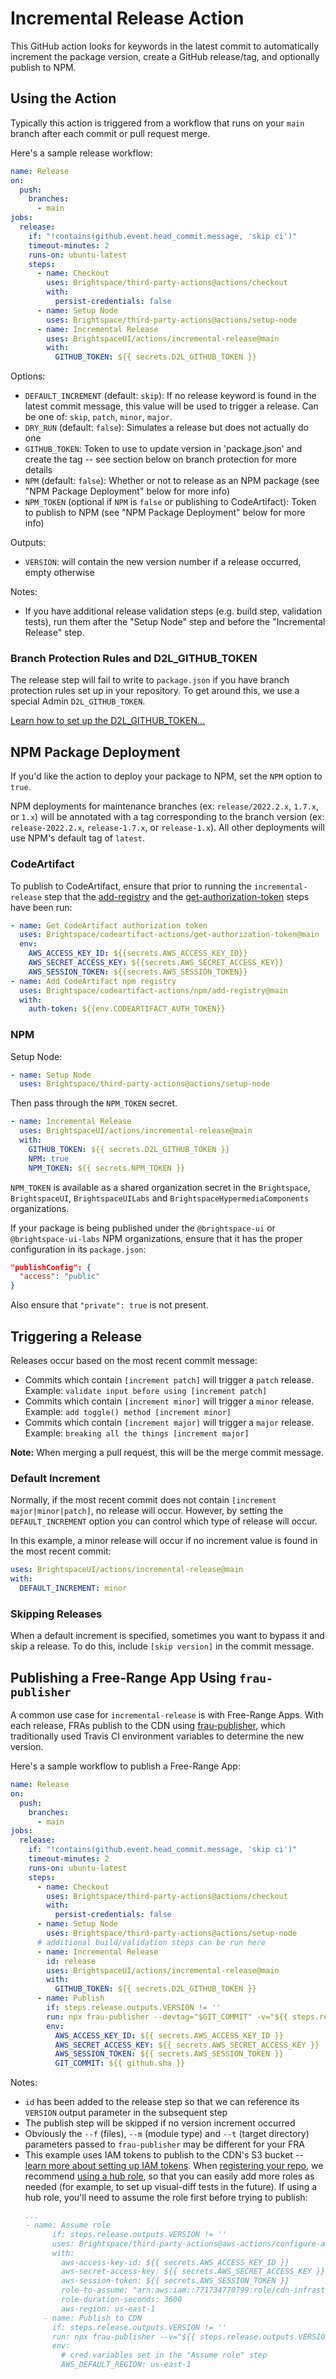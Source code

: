 # Incremental Release Action

This GitHub action looks for keywords in the latest commit to automatically increment the package version, create a GitHub release/tag, and optionally publish to NPM.

## Using the Action

Typically this action is triggered from a workflow that runs on your `main` branch after each commit or pull request merge.

Here's a sample release workflow:

```yml
name: Release
on:
  push:
    branches:
      - main
jobs:
  release:
    if: "!contains(github.event.head_commit.message, 'skip ci')"
    timeout-minutes: 2
    runs-on: ubuntu-latest
    steps:
      - name: Checkout
        uses: Brightspace/third-party-actions@actions/checkout
        with:
          persist-credentials: false
      - name: Setup Node
        uses: Brightspace/third-party-actions@actions/setup-node
      - name: Incremental Release
        uses: BrightspaceUI/actions/incremental-release@main
        with:
          GITHUB_TOKEN: ${{ secrets.D2L_GITHUB_TOKEN }}
```

Options:
* `DEFAULT_INCREMENT` (default: `skip`): If no release keyword is found in the latest commit message, this value will be used to trigger a release. Can be one of: `skip`, `patch`, `minor`, `major`.
* `DRY_RUN` (default: `false`): Simulates a release but does not actually do one
* `GITHUB_TOKEN`: Token to use to update version in 'package.json' and create the tag -- see section below on branch protection for more details
* `NPM` (default: `false`): Whether or not to release as an NPM package (see "NPM Package Deployment" below for more info)
* `NPM_TOKEN` (optional if `NPM` is `false` or publishing to CodeArtifact): Token to publish to NPM (see "NPM Package Deployment" below for more info)

Outputs:
* `VERSION`: will contain the new version number if a release occurred, empty otherwise

Notes:
* If you have additional release validation steps (e.g. build step, validation tests), run them after the "Setup Node" step and before the "Incremental Release" step.

### Branch Protection Rules and D2L_GITHUB_TOKEN

The release step will fail to write to `package.json` if you have branch protection rules set up in your repository. To get around this, we use a special Admin `D2L_GITHUB_TOKEN`.

[Learn how to set up the D2L_GITHUB_TOKEN...](../docs/branch-protection.md)

## NPM Package Deployment

If you'd like the action to deploy your package to NPM, set the `NPM` option to `true`.

NPM deployments for maintenance branches (ex: `release/2022.2.x`, `1.7.x`, or `1.x`) will be annotated with a tag corresponding to the branch version (ex: `release-2022.2.x`, `release-1.7.x`, or `release-1.x`). All other deployments will use NPM's default tag of `latest`.

### CodeArtifact

To publish to CodeArtifact, ensure that prior to running the `incremental-release` step that the [add-registry](https://github.com/Brightspace/codeartifact-actions/tree/main/npm) and the [get-authorization-token](https://github.com/Brightspace/codeartifact-actions/tree/main/get-authorization-token) steps have been run:

```yml
- name: Get CodeArtifact authorization token
  uses: Brightspace/codeartifact-actions/get-authorization-token@main
  env:
    AWS_ACCESS_KEY_ID: ${{secrets.AWS_ACCESS_KEY_ID}}
    AWS_SECRET_ACCESS_KEY: ${{secrets.AWS_SECRET_ACCESS_KEY}}
    AWS_SESSION_TOKEN: ${{secrets.AWS_SESSION_TOKEN}}
- name: Add CodeArtifact npm registry
  uses: Brightspace/codeartifact-actions/npm/add-registry@main
  with:
    auth-token: ${{env.CODEARTIFACT_AUTH_TOKEN}}
```

### NPM

Setup Node:

```yml
- name: Setup Node
  uses: Brightspace/third-party-actions@actions/setup-node
```

Then pass through the `NPM_TOKEN` secret.

```yml
- name: Incremental Release
  uses: BrightspaceUI/actions/incremental-release@main
  with:
    GITHUB_TOKEN: ${{ secrets.D2L_GITHUB_TOKEN }}
    NPM: true
    NPM_TOKEN: ${{ secrets.NPM_TOKEN }}
```

`NPM_TOKEN` is available as a shared organization secret in the `Brightspace`, `BrightspaceUI`, `BrightspaceUILabs` and `BrightspaceHypermediaComponents` organizations.

If your package is being published under the `@brightspace-ui` or `@brightspace-ui-labs` NPM organizations, ensure that it has the proper configuration in its `package.json`:

```json
"publishConfig": {
  "access": "public"
}
```

Also ensure that `"private": true` is not present.

## Triggering a Release

Releases occur based on the most recent commit message:
* Commits which contain `[increment patch]` will trigger a `patch` release. Example: `validate input before using [increment patch]`
* Commits which contain `[increment minor]` will trigger a `minor` release. Example: `add toggle() method [increment minor]`
* Commits which contain `[increment major]` will trigger a `major` release. Example: `breaking all the things [increment major]`

**Note:** When merging a pull request, this will be the merge commit message.

### Default Increment

Normally, if the most recent commit does not contain `[increment major|minor|patch]`, no release will occur. However, by setting the `DEFAULT_INCREMENT` option you can control which type of release will occur.

In this example, a minor release will occur if no increment value is found in the most recent commit:

```yml
uses: BrightspaceUI/actions/incremental-release@main
with:
  DEFAULT_INCREMENT: minor
```

### Skipping Releases

When a default increment is specified, sometimes you want to bypass it and skip a release. To do this, include `[skip version]` in the commit message.

## Publishing a Free-Range App Using `frau-publisher`

A common use case for `incremental-release` is with Free-Range Apps. With each release, FRAs publish to the CDN using [frau-publisher](https://github.com/Brightspace/frau-publisher), which traditionally used Travis CI environment variables to determine the new version.

Here's a sample workflow to publish a Free-Range App:

```yml
name: Release
on:
  push:
    branches:
      - main
jobs:
  release:
    if: "!contains(github.event.head_commit.message, 'skip ci')"
    timeout-minutes: 2
    runs-on: ubuntu-latest
    steps:
      - name: Checkout
        uses: Brightspace/third-party-actions@actions/checkout
        with:
          persist-credentials: false
      - name: Setup Node
        uses: Brightspace/third-party-actions@actions/setup-node
      # additional build/validation steps can be run here
      - name: Incremental Release
        id: release
        uses: BrightspaceUI/actions/incremental-release@main
        with:
          GITHUB_TOKEN: ${{ secrets.D2L_GITHUB_TOKEN }}
      - name: Publish
        if: steps.release.outputs.VERSION != ''
        run: npx frau-publisher --devtag="$GIT_COMMIT" -v="${{ steps.release.outputs.VERSION }}" --f="./dist/**/*.*" --m="app" --t="my-fra"
        env:
          AWS_ACCESS_KEY_ID: ${{ secrets.AWS_ACCESS_KEY_ID }}
          AWS_SECRET_ACCESS_KEY: ${{ secrets.AWS_SECRET_ACCESS_KEY }}
          AWS_SESSION_TOKEN: ${{ secrets.AWS_SESSION_TOKEN }}
          GIT_COMMIT: ${{ github.sha }}
```

Notes:
* `id` has been added to the release step so that we can reference its `VERSION` output parameter in the subsequent step
* The publish step will be skipped if no version increment occurred
* Obviously the `--f` (files), `--m` (module type) and `--t` (target directory) parameters passed to `frau-publisher` may be different for your FRA
* This example uses IAM tokens to publish to the CDN's S3 bucket -- [learn more about setting up IAM tokens](https://github.com/Brightspace/iam-build-tokens/blob/master/docs/howto-cdn-users.md). When [registering your repo](https://github.com/Brightspace/iam-build-tokens/tree/master/terraform/roles), we recommend [using a hub role](https://github.com/Brightspace/iam-build-tokens/blob/master/docs/howto-hub-roles.md), so that you can easily add more roles as needed (for example, to set up visual-diff tests in the future).  If using a hub role, you'll need to assume the role first before trying to publish:
  ```yml
  ...
  - name: Assume role
        if: steps.release.outputs.VERSION != ''
        uses: Brightspace/third-party-actions@aws-actions/configure-aws-credentials
        with:
          aws-access-key-id: ${{ secrets.AWS_ACCESS_KEY_ID }}
          aws-secret-access-key: ${{ secrets.AWS_SECRET_ACCESS_KEY }}
          aws-session-token: ${{ secrets.AWS_SESSION_TOKEN }}
          role-to-assume: "arn:aws:iam::771734770799:role/cdn-infrastructure-<your_repo>"
          role-duration-seconds: 3600
          aws-region: us-east-1
      - name: Publish to CDN
        if: steps.release.outputs.VERSION != ''
        run: npx frau-publisher --v="${{ steps.release.outputs.VERSION }}" --f="./dist/**/*.*" --m="app" --t="my-fra"
        env:
          # cred variables set in the "Assume role" step
          AWS_DEFAULT_REGION: us-east-1
  ```
